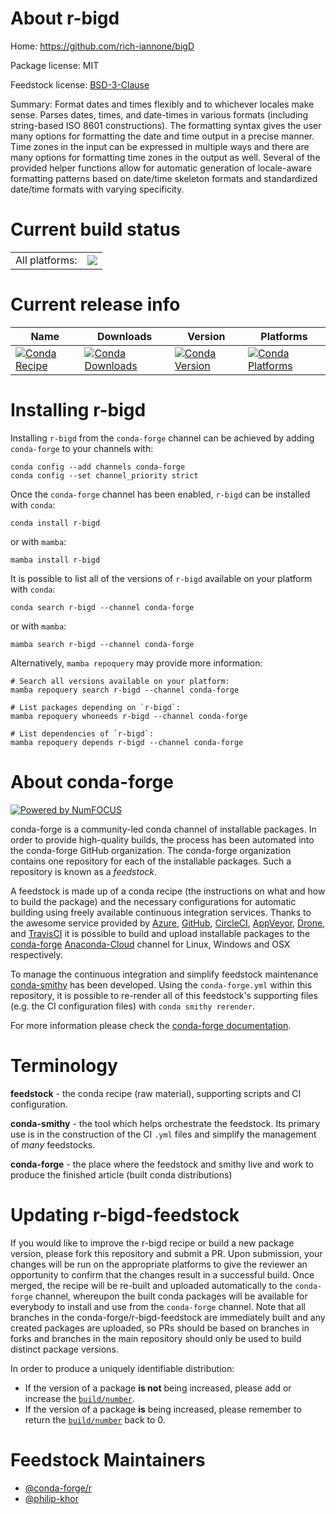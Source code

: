 About r-bigd
============

Home: https://github.com/rich-iannone/bigD

Package license: MIT

Feedstock license: [BSD-3-Clause](https://github.com/conda-forge/r-bigd-feedstock/blob/main/LICENSE.txt)

Summary: Format dates and times flexibly and to whichever locales make sense. Parses dates, times, and date-times in various formats (including string-based ISO 8601 constructions). The formatting syntax gives the user many options for formatting the date and time output in a precise manner. Time zones in the input can be expressed in multiple ways and there are many options for formatting time zones in the output as well. Several of the provided helper functions allow for automatic generation of locale-aware formatting patterns based on date/time skeleton formats and standardized date/time formats with varying specificity.

Current build status
====================


<table><tr><td>All platforms:</td>
    <td>
      <a href="https://dev.azure.com/conda-forge/feedstock-builds/_build/latest?definitionId=18017&branchName=main">
        <img src="https://dev.azure.com/conda-forge/feedstock-builds/_apis/build/status/r-bigd-feedstock?branchName=main">
      </a>
    </td>
  </tr>
</table>

Current release info
====================

| Name | Downloads | Version | Platforms |
| --- | --- | --- | --- |
| [![Conda Recipe](https://img.shields.io/badge/recipe-r--bigd-green.svg)](https://anaconda.org/conda-forge/r-bigd) | [![Conda Downloads](https://img.shields.io/conda/dn/conda-forge/r-bigd.svg)](https://anaconda.org/conda-forge/r-bigd) | [![Conda Version](https://img.shields.io/conda/vn/conda-forge/r-bigd.svg)](https://anaconda.org/conda-forge/r-bigd) | [![Conda Platforms](https://img.shields.io/conda/pn/conda-forge/r-bigd.svg)](https://anaconda.org/conda-forge/r-bigd) |

Installing r-bigd
=================

Installing `r-bigd` from the `conda-forge` channel can be achieved by adding `conda-forge` to your channels with:

```
conda config --add channels conda-forge
conda config --set channel_priority strict
```

Once the `conda-forge` channel has been enabled, `r-bigd` can be installed with `conda`:

```
conda install r-bigd
```

or with `mamba`:

```
mamba install r-bigd
```

It is possible to list all of the versions of `r-bigd` available on your platform with `conda`:

```
conda search r-bigd --channel conda-forge
```

or with `mamba`:

```
mamba search r-bigd --channel conda-forge
```

Alternatively, `mamba repoquery` may provide more information:

```
# Search all versions available on your platform:
mamba repoquery search r-bigd --channel conda-forge

# List packages depending on `r-bigd`:
mamba repoquery whoneeds r-bigd --channel conda-forge

# List dependencies of `r-bigd`:
mamba repoquery depends r-bigd --channel conda-forge
```


About conda-forge
=================

[![Powered by
NumFOCUS](https://img.shields.io/badge/powered%20by-NumFOCUS-orange.svg?style=flat&colorA=E1523D&colorB=007D8A)](https://numfocus.org)

conda-forge is a community-led conda channel of installable packages.
In order to provide high-quality builds, the process has been automated into the
conda-forge GitHub organization. The conda-forge organization contains one repository
for each of the installable packages. Such a repository is known as a *feedstock*.

A feedstock is made up of a conda recipe (the instructions on what and how to build
the package) and the necessary configurations for automatic building using freely
available continuous integration services. Thanks to the awesome service provided by
[Azure](https://azure.microsoft.com/en-us/services/devops/), [GitHub](https://github.com/),
[CircleCI](https://circleci.com/), [AppVeyor](https://www.appveyor.com/),
[Drone](https://cloud.drone.io/welcome), and [TravisCI](https://travis-ci.com/)
it is possible to build and upload installable packages to the
[conda-forge](https://anaconda.org/conda-forge) [Anaconda-Cloud](https://anaconda.org/)
channel for Linux, Windows and OSX respectively.

To manage the continuous integration and simplify feedstock maintenance
[conda-smithy](https://github.com/conda-forge/conda-smithy) has been developed.
Using the ``conda-forge.yml`` within this repository, it is possible to re-render all of
this feedstock's supporting files (e.g. the CI configuration files) with ``conda smithy rerender``.

For more information please check the [conda-forge documentation](https://conda-forge.org/docs/).

Terminology
===========

**feedstock** - the conda recipe (raw material), supporting scripts and CI configuration.

**conda-smithy** - the tool which helps orchestrate the feedstock.
                   Its primary use is in the construction of the CI ``.yml`` files
                   and simplify the management of *many* feedstocks.

**conda-forge** - the place where the feedstock and smithy live and work to
                  produce the finished article (built conda distributions)


Updating r-bigd-feedstock
=========================

If you would like to improve the r-bigd recipe or build a new
package version, please fork this repository and submit a PR. Upon submission,
your changes will be run on the appropriate platforms to give the reviewer an
opportunity to confirm that the changes result in a successful build. Once
merged, the recipe will be re-built and uploaded automatically to the
`conda-forge` channel, whereupon the built conda packages will be available for
everybody to install and use from the `conda-forge` channel.
Note that all branches in the conda-forge/r-bigd-feedstock are
immediately built and any created packages are uploaded, so PRs should be based
on branches in forks and branches in the main repository should only be used to
build distinct package versions.

In order to produce a uniquely identifiable distribution:
 * If the version of a package **is not** being increased, please add or increase
   the [``build/number``](https://docs.conda.io/projects/conda-build/en/latest/resources/define-metadata.html#build-number-and-string).
 * If the version of a package **is** being increased, please remember to return
   the [``build/number``](https://docs.conda.io/projects/conda-build/en/latest/resources/define-metadata.html#build-number-and-string)
   back to 0.

Feedstock Maintainers
=====================

* [@conda-forge/r](https://github.com/conda-forge/r/)
* [@philip-khor](https://github.com/philip-khor/)

